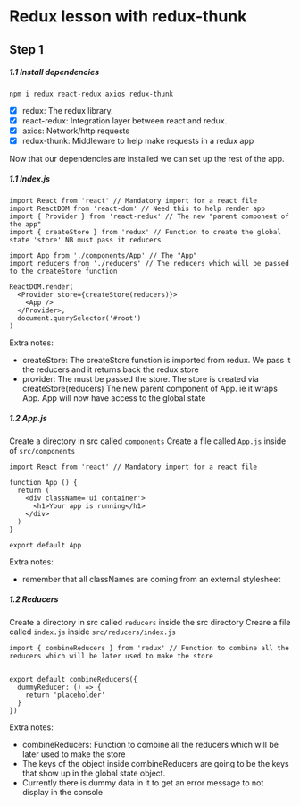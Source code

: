 # Redux lesson with redux-thunk

## Step 1
#####  1.1 Install dependencies
`npm i redux react-redux axios redux-thunk`
 - [x] redux: The redux library. 
 - [x] react-redux: Integration layer between react and redux.
 - [x] axios: Network/http requests
 - [x] redux-thunk: Middleware to help make requests in a redux app

 Now that our dependencies are installed we can set up the rest of the app. 

#####  1.1 Index.js

```
import React from 'react' // Mandatory import for a react file
import ReactDOM from 'react-dom' // Need this to help render app
import { Provider } from 'react-redux' // The new "parent component of the app"
import { createStore } from 'redux' // Function to create the global state 'store' NB must pass it reducers

import App from './components/App' // The "App"
import reducers from './reducers' // The reducers which will be passed to the createStore function

ReactDOM.render(
  <Provider store={createStore(reducers)}>
    <App />
  </Provider>,
  document.querySelector('#root')
)

```
Extra notes:

* createStore: The createStore function is imported from redux. We pass it the reducers and it returns back the redux store
* provider: The <Provider> must be passed the store. The store is created via createStore(reducers) The new parent component of App. ie it wraps App. App will now have access to the global state

#####  1.2 App.js

Create a directory in src called `components` 
Create a file called `App.js` inside of `src/components`

```
import React from 'react' // Mandatory import for a react file

function App () {
  return (
    <div className='ui container'>
      <h1>Your app is running</h1>
    </div>
  )
}

export default App

```

Extra notes:

* remember that all classNames are coming from an external stylesheet

#####  1.2 Reducers

Create a directory in src called `reducers` inside the src directory
Creare a file called `index.js` inside `src/reducers/index.js`

```
import { combineReducers } from 'redux' // Function to combine all the reducers which will be later used to make the store


export default combineReducers({
  dummyReducer: () => {
    return 'placeholder'
  }
})
```

Extra notes: 

* combineReducers: Function to combine all the reducers which will be later used to make the store
* The keys of the object inside combineReducers are going to be the keys that show up in the global state object.
* Currently there is dummy data in it to get an error message to not display in the console